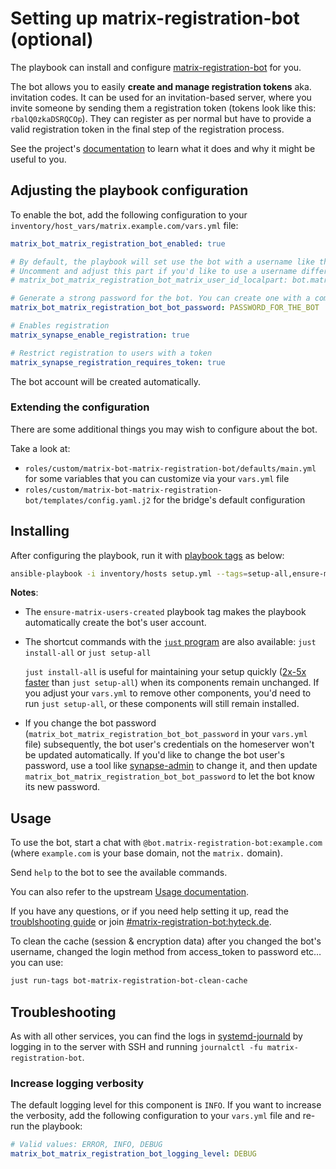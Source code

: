 # Setting up matrix-registration-bot (optional)

The playbook can install and configure [matrix-registration-bot](https://github.com/moan0s/matrix-registration-bot) for you.

The bot allows you to easily **create and manage registration tokens** aka. invitation codes. It can be used for an invitation-based server, where you invite someone by sending them a registration token (tokens look like this: `rbalQ0zkaDSRQCOp`). They can register as per normal but have to provide a valid registration token in the final step of the registration process.

See the project's [documentation](https://github.com/moan0s/matrix-registration-bot/blob/master/README.md) to learn what it does and why it might be useful to you.

## Adjusting the playbook configuration

To enable the bot, add the following configuration to your `inventory/host_vars/matrix.example.com/vars.yml` file:

```yaml
matrix_bot_matrix_registration_bot_enabled: true

# By default, the playbook will set use the bot with a username like this: `@bot.matrix-registration-bot:example.com`.
# Uncomment and adjust this part if you'd like to use a username different than the default
# matrix_bot_matrix_registration_bot_matrix_user_id_localpart: bot.matrix-registration-bot

# Generate a strong password for the bot. You can create one with a command like `pwgen -s 64 1`.
matrix_bot_matrix_registration_bot_bot_password: PASSWORD_FOR_THE_BOT

# Enables registration
matrix_synapse_enable_registration: true

# Restrict registration to users with a token
matrix_synapse_registration_requires_token: true
```

The bot account will be created automatically.

### Extending the configuration

There are some additional things you may wish to configure about the bot.

Take a look at:

- `roles/custom/matrix-bot-matrix-registration-bot/defaults/main.yml` for some variables that you can customize via your `vars.yml` file
- `roles/custom/matrix-bot-matrix-registration-bot/templates/config.yaml.j2` for the bridge's default configuration

## Installing

After configuring the playbook, run it with [playbook tags](playbook-tags.md) as below:

<!-- NOTE: let this conservative command run (instead of install-all) to make it clear that failure of the command means something is clearly broken. -->
```sh
ansible-playbook -i inventory/hosts setup.yml --tags=setup-all,ensure-matrix-users-created,start
```

**Notes**:

- The `ensure-matrix-users-created` playbook tag makes the playbook automatically create the bot's user account.

- The shortcut commands with the [`just` program](just.md) are also available: `just install-all` or `just setup-all`

  `just install-all` is useful for maintaining your setup quickly ([2x-5x faster](../CHANGELOG.md#2x-5x-performance-improvements-in-playbook-runtime) than `just setup-all`) when its components remain unchanged. If you adjust your `vars.yml` to remove other components, you'd need to run `just setup-all`, or these components will still remain installed.

- If you change the bot password (`matrix_bot_matrix_registration_bot_bot_password` in your `vars.yml` file) subsequently, the bot user's credentials on the homeserver won't be updated automatically. If you'd like to change the bot user's password, use a tool like [synapse-admin](configuring-playbook-synapse-admin.md) to change it, and then update `matrix_bot_matrix_registration_bot_bot_password` to let the bot know its new password.

## Usage

To use the bot, start a chat with `@bot.matrix-registration-bot:example.com` (where `example.com` is your base domain, not the `matrix.` domain).

Send `help` to the bot to see the available commands.

You can also refer to the upstream [Usage documentation](https://github.com/moan0s/matrix-registration-bot#supported-commands).

If you have any questions, or if you need help setting it up, read the [troublshooting guide](https://github.com/moan0s/matrix-registration-bot/blob/main/docs/troubleshooting.md) or join [#matrix-registration-bot:hyteck.de](https://matrix.to/#/#matrix-registration-bot:hyteck.de).

To clean the cache (session & encryption data) after you changed the bot's username, changed the login method from access_token to password etc… you can use:

```sh
just run-tags bot-matrix-registration-bot-clean-cache
```

## Troubleshooting

As with all other services, you can find the logs in [systemd-journald](https://www.freedesktop.org/software/systemd/man/systemd-journald.service.html) by logging in to the server with SSH and running `journalctl -fu matrix-registration-bot`.

### Increase logging verbosity

The default logging level for this component is `INFO`. If you want to increase the verbosity, add the following configuration to your `vars.yml` file and re-run the playbook:

```yaml
# Valid values: ERROR, INFO, DEBUG
matrix_bot_matrix_registration_bot_logging_level: DEBUG
```
